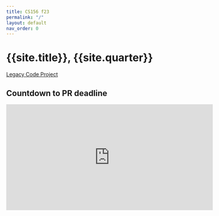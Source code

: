 ```yaml
---
title: CS156 f23
permalink: "/"
layout: default
nav_order: 0
---
```


# {{site.title}}, {{site.quarter}}

[Legacy Code Project](https://ucsb-cs156.github.io/f23/lab/project.html)

## Countdown to PR deadline

<iframe width="552" height="284" src="https://w2.countingdownto.com/5160390" frameborder="0"></iframe>
